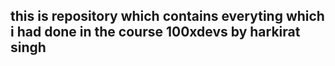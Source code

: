 ##  this is repository which contains everyting which i had done in the course 100xdevs by harkirat singh
